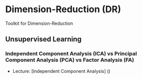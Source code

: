 # Dimension-Reduction (DR)
Toolkit for Dimension-Reduction


## Unsupervised Learning
### Independent Component Analysis (ICA) vs Principal Component Analysis (PCA) vs Factor Analysis (FA)
- Lecture: [Independent Component Analysis] ()

